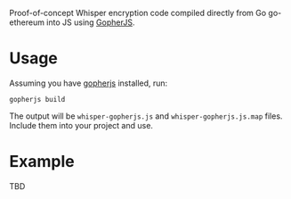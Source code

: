 Proof-of-concept Whisper encryption code compiled directly from Go go-ethereum into JS using [GopherJS](https://github.com/gopherjs/gopherjs).

# Usage
Assuming you have [gopherjs](https://github.com/gopherjs/gopherjs) installed, run:

```
gopherjs build
```

The output will be `whisper-gopherjs.js` and `whisper-gopherjs.js.map` files. Include them into your project and use.

# Example

TBD
